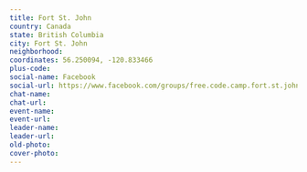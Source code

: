 ```yaml
---
title: Fort St. John
country: Canada
state: British Columbia
city: Fort St. John
neighborhood: 
coordinates: 56.250094, -120.833466
plus-code:
social-name: Facebook
social-url: https://www.facebook.com/groups/free.code.camp.fort.st.john
chat-name:
chat-url:
event-name:
event-url:
leader-name:
leader-url:
old-photo: 
cover-photo:
---
```

